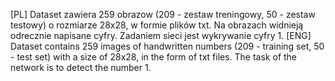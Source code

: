 [PL]
Dataset zawiera 259 obrazow (209 - zestaw treningowy, 50 - zestaw testowy) o rozmiarze 28x28, w formie plików txt. Na obrazach widnieją odrecznie napisane cyfry. Zadaniem sieci jest wykrywanie cyfry 1.
[ENG]
Dataset contains 259 images of handwritten numbers (209 - training set, 50 - test set) with a size of 28x28, in the form of txt files. The task of the network is to detect the number 1.
